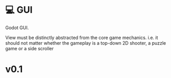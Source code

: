 # 💻 GUI

Godot GUI.  

View must be distinctly abstracted from the core game mechanics.
i.e. it should not matter whether the gameplay is a top-down 2D shooter, a puzzle game or a side scroller

# v0.1
